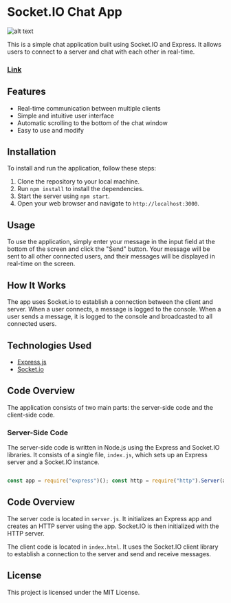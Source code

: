 # Socket.IO Chat App

![alt text](https://i.ibb.co/fv11Yhh/2021-10-21-09-53-51-server-js-socket-WSL-Ubuntu-20-04-Visual-Studio-Code.jpg)

This is a simple chat application built using Socket.IO and Express. It allows users to connect to a server and chat with each other in real-time.
### [Link](https://z-bj.github.io/chatSocket)

## Features

-   Real-time communication between multiple clients
-   Simple and intuitive user interface
-   Automatic scrolling to the bottom of the chat window
-   Easy to use and modify

## Installation

To install and run the application, follow these steps:

1.  Clone the repository to your local machine.
2.  Run `npm install` to install the dependencies.
3.  Start the server using `npm start`.
4.  Open your web browser and navigate to `http://localhost:3000`.

## Usage

To use the application, simply enter your message in the input field at the bottom of the screen and click the "Send" button. Your message will be sent to all other connected users, and their messages will be displayed in real-time on the screen.

## How It Works

The app uses Socket.io to establish a connection between the client and server. When a user connects, a message is logged to the console. When a user sends a message, it is logged to the console and broadcasted to all connected users.

## Technologies Used

-   [Express.js](https://expressjs.com/)
-   [Socket.io](https://socket.io/)


## Code Overview

The application consists of two main parts: the server-side code and the client-side code.

### Server-Side Code

The server-side code is written in Node.js using the Express and Socket.IO libraries. It consists of a single file, `index.js`, which sets up an Express server and a Socket.IO instance.

``` javascript

const app = require("express")(); const http = require("http").Server(app); const io = require("socket.io")(http);  // Serve the index.html file app.get("/", function (req, res) {   res.sendFile(__dirname + "/index.html"); });  // Handle incoming connections io.on("connection", function (socket) {   console.log("a user is connected");    // Handle disconnections   socket.on("disconnect", function () {     console.log("a user is disconnected");   });    // Handle incoming chat messages   socket.on("chat message", function (msg) {     console.log("received message : " + msg);     io.emit("chat message", msg);   }); });  // Start the server http.listen(3000, function () {   console.log("Server running on 3000"); });

```









## Code Overview

The server code is located in `server.js`. It initializes an Express app and creates an HTTP server using the app. Socket.IO is then initialized with the HTTP server.

The client code is located in `index.html`. It uses the Socket.IO client library to establish a connection to the server and send and receive messages.

## License

This project is licensed under the MIT License.
